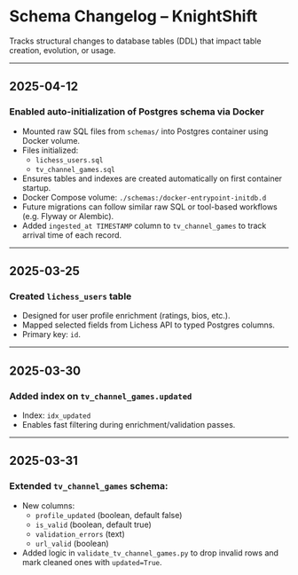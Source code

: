 # Schema Changelog – KnightShift

Tracks structural changes to database tables (DDL) that impact table creation, evolution, or usage.

---

## 2025-04-12

### Enabled auto-initialization of Postgres schema via Docker
- Mounted raw SQL files from `schemas/` into Postgres container using Docker volume.
- Files initialized:
  - `lichess_users.sql`
  - `tv_channel_games.sql`
- Ensures tables and indexes are created automatically on first container startup.
- Docker Compose volume: `./schemas:/docker-entrypoint-initdb.d`
- Future migrations can follow similar raw SQL or tool-based workflows (e.g. Flyway or Alembic).
- Added `ingested_at TIMESTAMP` column to `tv_channel_games` to track arrival time of each record.


---

## 2025-03-25

### Created `lichess_users` table
- Designed for user profile enrichment (ratings, bios, etc.).
- Mapped selected fields from Lichess API to typed Postgres columns.
- Primary key: `id`.

---

## 2025-03-30

### Added index on `tv_channel_games.updated`
- Index: `idx_updated`
- Enables fast filtering during enrichment/validation passes.

----

## 2025-03-31

### Extended `tv_channel_games` schema:
- New columns:
  - `profile_updated` (boolean, default false)
  - `is_valid` (boolean, default true)
  - `validation_errors` (text)
  - `url_valid` (boolean)
- Added logic in `validate_tv_channel_games.py` to drop invalid rows and mark cleaned ones with `updated=True`.